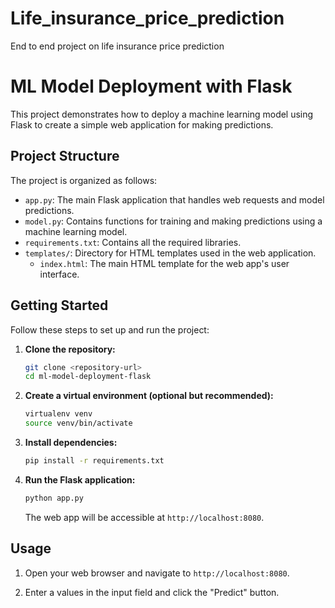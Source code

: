 # Life_insurance_price_prediction
End to end project on life insurance price prediction

# ML Model Deployment with Flask

This project demonstrates how to deploy a machine learning model using Flask to create a simple web application for making predictions.

## Project Structure

The project is organized as follows:

- `app.py`: The main Flask application that handles web requests and model predictions.
- `model.py`: Contains functions for training and making predictions using a machine learning model.
- `requirements.txt`: Contains all the required libraries.
- `templates/`: Directory for HTML templates used in the web application.
  - `index.html`: The main HTML template for the web app's user interface.

## Getting Started

Follow these steps to set up and run the project:

1. **Clone the repository:**

    ```bash
    git clone <repository-url>
    cd ml-model-deployment-flask
    ```

2. **Create a virtual environment (optional but recommended):**

    ```bash
    virtualenv venv
    source venv/bin/activate
    ```

3. **Install dependencies:**

    ```bash
    pip install -r requirements.txt
    ```

4. **Run the Flask application:**

    ```bash
    python app.py
    ```

    The web app will be accessible at `http://localhost:8080`.

## Usage

1. Open your web browser and navigate to `http://localhost:8080`.

2. Enter a values in the input field and click the "Predict" button.
